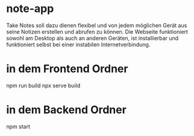 # note-app
Take Notes soll dazu dienen flexibel und von jedem möglichen Gerät aus seine Notizen erstellen und abrufen zu können. Die Webseite funktioniert sowohl am Desktop als auch an anderen Geräten, ist installierbar und funktioniert selbst bei einer instabilen Internetverbindung.

# in dem Frontend Ordner
npm run build
npx serve build

# in dem Backend Ordner
npm start 
